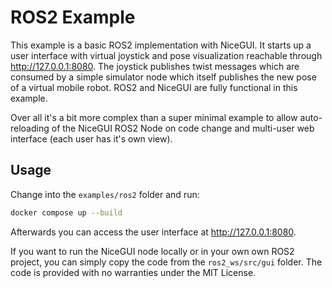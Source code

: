 # ROS2 Example

This example is a basic ROS2 implementation with NiceGUI.
It starts up a user interface with virtual joystick and pose visualization reachable through http://127.0.0.1:8080.
The joystick publishes twist messages which are consumed by a simple simulator node which itself publishes the new pose of a virtual mobile robot.
ROS2 and NiceGUI are fully functional in this example.

Over all it's a bit more complex than a super minimal example to allow auto-reloading of the NiceGUI ROS2 Node on code change and multi-user web interface (each user has it's own view).

## Usage

Change into the `examples/ros2` folder and run:

```bash
docker compose up --build
```

Afterwards you can access the user interface at http://127.0.0.1:8080.

If you want to run the NiceGUI node locally or in your own own ROS2 project, you can simply copy the code from the `ros2_ws/src/gui` folder.
The code is provided with no warranties under the MIT License.
